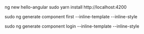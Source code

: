 ng new hello-angular
sudo yarn install
http://localhost:4200

sudo ng generate component first --inline-template --inline-style


sudo ng generate component login --inline-template --inline-style
